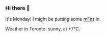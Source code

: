 ### Hi there :wave:

It's Monday! I might be putting some [miles](https://www.strava.com/athletes/889963) in.

Weather in Toronto: sunny, at +7°C.
